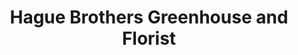 ---
title: "Hague Brothers Greenhouse and Florist"
url: /conshohocken/hague-brothers-greenhouse-and-florist/
shop: florist
---
